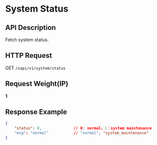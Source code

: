 # System Status 

## API Description​

Fetch system status.

## HTTP Request​

GET `/sapi/v1/system/status`

## Request Weight(IP)​

**1**

## Response Example​

```json
{   
    "status": 0,              // 0: normal，1：system maintenance  
    "msg": "normal"           // "normal", "system_maintenance"  
}
```


